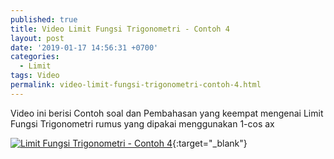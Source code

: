 ```yaml
---
published: true
title: Video Limit Fungsi Trigonometri - Contoh 4
layout: post
date: '2019-01-17 14:56:31 +0700'
categories:
  - Limit
tags: Video
permalink: video-limit-fungsi-trigonometri-contoh-4.html
---
```

Video ini berisi Contoh soal dan Pembahasan yang keempat mengenai Limit Fungsi Trigonometri
rumus yang dipakai menggunakan 1-cos ax

[![Limit Fungsi Trigonometri - Contoh 4](https://img.youtube.com/vi/fyJmPq5ZNxE/0.jpg)](https://www.youtube.com/watch?v=fyJmPq5ZNxE){:target="_blank"}
